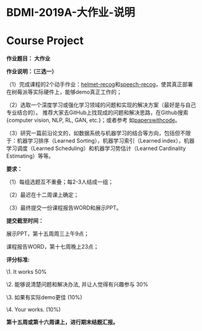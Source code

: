 # BDMI-2019A-大作业-说明

# Course Project 

**作业题目： 大作业**

 

**作业说明：（三选一）**

 

（1）完成课程的2个动手作业：[helmet-recog](helmet-recog/README.md)和[speech-recog](speech-recog/README.md)，使其真正部署在树莓派等实际硬件上，能够demo真正工作的；
 
（2）选取一个深度学习或强化学习领域的问题和实现的解决方案（最好是与自己专业结合的）。 推荐大家去GitHub上找现成的问题和解决思路，在Github搜索{computer vision, NLP, RL, GAN, etc.}；或者参考 如[paperswithcode](https://paperswithcode.com/sota)。

（3）研究一篇前沿论文的，如数据系统与机器学习的结合等方向，包括但不限于：机器学习排序（Learned Sorting），机器学习索引（Learned index），机器学习调度（Learned Scheduling）和机器学习势估计（Learned Cardinality Estimating）等等。


 

**要求：**

（1）每组选题互不重叠；每2-3人结成一组；

（2）最迟在十二周课上确定； 

（3）最终提交一份课程报告WORD和展示PPT。



**提交截至时间：**

展示PPT，第十五周周三上午9点；

课程报告WORD，第十七周晚上23点； 



**评分标准:**

\1. It works 50%

\2. 能够说清楚问题和解决办法, 并让人觉得有兴趣参与 30%

\3. 如果有实际demo更佳 (10%)

\4. Your works.  (10%)


 

**第十五周或第十六周课上，进行期末结题汇报。**
